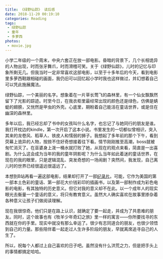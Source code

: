 ```yaml
---
title: 《绿野仙踪》 读后感
date: 2018-11-20 00:19:10
categories: Reading
tags:
 - 绿野仙踪
 - 童年
 - 多萝西
photos:
 - movie.jpg
---
```


小学二年级的一个周末，中央六套正在放一部电影。昏暗的背景下，几个长相诡异的人物出现，时而张牙舞爪，时而滑稽可笑。关于《绿野仙踪》，儿时的记忆与印象所剩无几。但我当时一定非常喜欢这部电影，以至于十多年后的今天，看到电影里多萝西鞋跟相碰的画面，我仍旧可以回忆起小学时我也这样做过，并幻想着自己可以凭此施展魔法。

绿野仙踪，一个美丽的名字。想象着在一片草长莺飞的森林里，有一个仙女飘飘然留下了光影的踪迹。时至今日，在我衣柜里最经常出现的颜色还是绿色，仿佛是蜻蜓的翅膀，又恍然是甲虫的外壳。心底里，期盼着自己能活在童话世界，或是住在幽深的森林里。

多年以后，我已经忘却了书中的女孩叫什么名字，也忘记了与她同行的朋友是谁。我打开枕边的kindle，第一次开启了这本小说。书里发生的一切都似曾相识，突入其来的龙卷风、稻草人、铁皮人和懦弱的狮子。我想起了多年前的那个下午，看到荧幕上诡异的人物，按捺不住好奇想接着往下看。情节刚刚推至高潮，boss就被匆忙消灭了。在巫婆身上泼一桶水就打败了她，从现在的观点来看，简直是一出喜剧。为什么这会成为当年的我的童年阴影呢？为什么当年如此着迷的童话世界，在现在的我的眼里，只是逻辑混乱、突发奇想的一场闹剧？突然间，我发现，自己离儿时的世界已经很遥远很遥远了。

本想到B站再看一遍这部电影，结果却打开了一部[纪录片](https://www.bilibili.com/video/av29052000)。可能，它作为美国的第一部本土色彩的童话、第一部花大价钱彩印的插画书，以及第一部制作成为彩色电影的电影，有其独特的历史意义。但它对我的意义却不在此。以一个成年人的现实眼光去衡量一个童话的意义，将只有教育意义。虽然大人确实喜欢在故事里掺杂着各种意义让孩子们做阅读理解。

现在我很惊奇。他们只是在路上认识，就确定了要一起走，并成为了共患难的朋友。同时，这个故事也有《牧羊少年奇幻之旅》里一样的寓言——你所要找寻的东西就在你的手里。现实中就没有那么幸运了。很少有志同道合的朋友，也很少领悟到自己的力量。那些陪伴着一起走过人生许多阶段的朋友，早就离席追寻自己的人生了。

所以，祝每个人都过上自己喜欢的日子吧。虽然没有什么洪荒之力，但是把手头上的事情都搞定哈哈。
